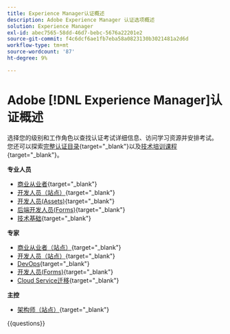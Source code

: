 ```yaml
---
title: Experience Manager认证概述
description: Adobe Experience Manager 认证选项概述
solution: Experience Manager
exl-id: abec7565-58dd-46d7-bebc-5676a22201e2
source-git-commit: f4c6dcf6ae1fb7eba58a0823130b3021481a2d6d
workflow-type: tm+mt
source-wordcount: '87'
ht-degree: 9%

---
```


# Adobe [!DNL Experience Manager]认证概述

选择您的级别和工作角色以查找认证考试详细信息、访问学习资源并安排考试。 您还可以探索[完整认证目录](https://certification.adobe.com/certifications){target="_blank"}以及[技术培训课程](https://certification.adobe.com/courses/?/courses){target="_blank"}。

**专业人员**

* [商业从业者](https://certification.adobe.com/certification/experience-manager-business-practitioner-professional){target="_blank"} <!--AD0-E126-->
* [开发人员（站点）](https://certification.adobe.com/certification/sites-developer-professional-v2){target="_blank"} <!--AD0-E128-->
* [开发人员(Assets)](https://certification.adobe.com/certification/assets-developer-professional){target="_blank"} <!--AD0-E129-->
* [后端开发人员(Forms)](https://certification.adobe.com/certification/backend-developer-professional){target="_blank"} <!--AD0-E127-->
* [技术基础](https://certification.adobe.com/certification/technical-foundations-professional){target="_blank"} <!--AD0-E132-->

**专家**

* [商业从业者（站点）](https://certification.adobe.com/certification/sites-business-practitioner-expert){target="_blank"} <!--AD0-E121-->
* [开发人员（站点）](https://certification.adobe.com/certification/sites-developer-expert-v2){target="_blank"} <!--AD0-E137-->
* [DevOps](https://certification.adobe.com/certification/aem-devops-engineer-expert){target="_blank"} <!--AD0-E124-->
* [开发人员(Forms)](https://certification.adobe.com/certification/aem-forms-developer-expert){target="_blank"} <!--AD0-E125-->
* [Cloud Service迁移](https://certification.adobe.com/certification/cloud-service-migration-expert){target="_blank"} <!--AD0-E136-->

**主控**

* [架构师（站点）](https://certification.adobe.com/certification/sites-architect-master){target="_blank"} <!--AD0-E117-->

{{questions}}
